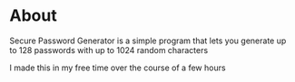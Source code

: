 # About
Secure Password Generator is a simple program that lets you generate up to 128 passwords with up to 1024 random characters

I made this in my free time over the course of a few hours
